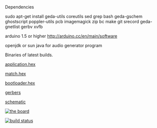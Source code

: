 Dependencies

sudo apt-get install geda-utils coreutils sed grep bash geda-gschem ghostscript poppler-utils pcb imagemagick zip bc make git srecord geda-gnetlist gerbv xvfb

arduino 1.5 or higher http://arduino.cc/en/main/software

openjdk or sun java for audio generator program


Binaries of latest builds.

[application.hex](http://artifacts.meatstand.com/pig/application.hex)

[match.hex](http://artifacts.meatstand.com/pig/match.hex)

[bootloader.hex](http://artifacts.meatstand.com/pig/bootloader.hex)

[gerbers](http://artifacts.meatstand.com/pig/gerbers.zip)

[schematic](http://artifacts.meatstand.com/pig/schematic.png)

[![the board](http://artifacts.meatstand.com/pig/board.png)](http://artifacts.meatstand.com/pig/board.png)

[![build status](http://ci.meatstand.com/projects/1/status.png?ref=master)](http://ci.meatstand.com/projects/1?ref=master)
